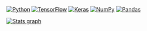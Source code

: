 [![Python](https://img.shields.io/badge/Python-FFD43B?style=for-the-badge&logo=python&logoColor=blue)](#)
[![TensorFlow](https://img.shields.io/badge/TensorFlow-FF6F00?style=for-the-badge&logo=tensorflow&logoColor=white)](#)
[![Keras](https://img.shields.io/badge/Keras-FF0000?style=for-the-badge&logo=keras&logoColor=white)](#)
[![NumPy](https://img.shields.io/badge/Numpy-777BB4?style=for-the-badge&logo=numpy&logoColor=white)](#)
[![Pandas](https://img.shields.io/badge/Pandas-2C2D72?style=for-the-badge&logo=pandas&logoColor=white)](#)

[![Stats graph](https://github-profile-summary-cards.vercel.app/api/cards/profile-details?username=mikaoes)](#)

